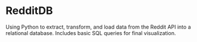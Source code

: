 # RedditDB
Using Python to extract, transform, and load data from the Reddit API into a relational database. Includes basic SQL queries for final visualization.
